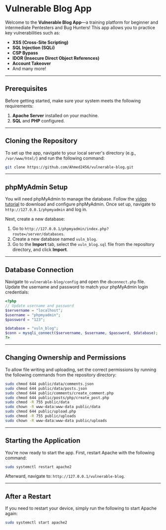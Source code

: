 # Vulnerable Blog App  
Welcome to the **Vulnerable Blog App**—a training platform for beginner and intermediate Pentesters and Bug Hunters! This app allows you to practice key vulnerabilities such as:  
- **XSS (Cross-Site Scripting)**  
- **SQL Injection (SQLi)**  
- **CSP Bypass**  
- **IDOR (Insecure Direct Object References)**  
- **Account Takeover**  
- And many more!

---

## Prerequisites  
Before getting started, make sure your system meets the following requirements:  
1. **Apache Server** installed on your machine.  
2. **SQL** and **PHP** configured.

---

## Cloning the Repository  
To set up the app, navigate to your local server's directory (e.g., `/var/www/html/`) and run the following command:  
```bash
git clone https://github.com/Ahmed2456/vulnerable-blog.git
```

---

## phpMyAdmin Setup  
You will need phpMyAdmin to manage the database. Follow the [video tutorial](https://www.youtube.com/watch?v=65BpgWHNJUk) to download and configure phpMyAdmin. Once set up, navigate to `http://127.0.0.1/phpmyadmin` and log in.

Next, create a new database:
1. Go to `http://127.0.0.1/phpmyadmin/index.php?route=/server/databases`.
2. Create a new database named `vuln_blog`.
3. Go to the **Import** tab, select the `vuln_blog.sql` file from the repository directory, and click **Import**.

---

## Database Connection  
Navigate to `vulnerable-blog/config` and open the `dbconnect.php` file. Update the username and password to match your phpMyAdmin login credentials:  
```php
<?php
// Update username and password
$servername = "localhost";
$username = "phpmyadmin";
$password = "123";

$database = "vuln_blog";
$conn = mysqli_connect($servername, $username, $password, $database);
?>
```

---

## Changing Ownership and Permissions  
To allow file writing and uploading, set the correct permissions by running the following commands from the repository directory:  
```bash
sudo chmod 644 public/data/comments.json
sudo chmod 644 public/data/posts.json
sudo chmod 644 public/comments/create_comment.php
sudo chmod 644 public/posts/php/create_post.php
sudo chmod -R 755 public/data
sudo chown -R www-data:www-data public/data
sudo chmod 644 public/upload.php
sudo chmod -R 755 public/uploads
sudo chown -R www-data:www-data public/uploads
```

---

## Starting the Application  
You're now ready to start the app. First, restart Apache with the following command:  
```bash
sudo systemctl restart apache2
```
Afterward, navigate to: `http://127.0.0.1/vulnerable-blog`.

---

## After a Restart  
If you need to restart your device, simply run the following to start Apache again:  
```bash
sudo systemctl start apache2
```
